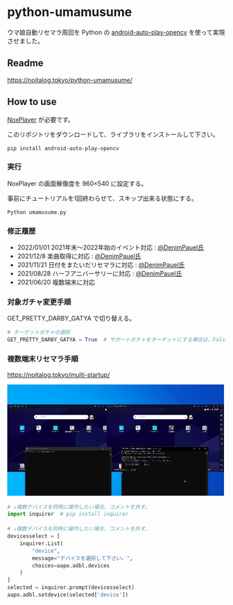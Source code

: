 # python-umamusume
ウマ娘自動リセマラ周回を Python の [android-auto-play-opencv](https://github.com/noitaro/android-auto-play-opencv "android-auto-play-opencv") を使って実現させました。

## Readme
https://noitalog.tokyo/python-umamusume/

## How to use
[NoxPlayer](https://jp.bignox.com/ "NoxPlayer") が必要です。

このリポジトリをダウンロードして、ライブラリをインストールして下さい。
```
pip install android-auto-play-opencv
```

### 実行
NoxPlayer の画面解像度を 960×540 に設定する。

事前にチュートリアルを1回終わらせて、スキップ出来る状態にする。
```
Python umamusume.py
```

### 修正履歴
+ 2022/01/01 2021年末～2022年始のイベント対応 : [@DenimPauel氏](https://github.com/DenimPauel)
+ 2021/12/8 楽曲取得に対応 : [@DenimPauel氏](https://github.com/DenimPauel)
+ 2021/11/21 日付をまたいだリセマラに対応 : [@DenimPauel氏](https://github.com/DenimPauel)
+ 2021/08/28 ハーフアニバーサリーに対応 : [@DenimPauel氏](https://github.com/DenimPauel)
+ 2021/06/20 複数端末に対応


### 対象ガチャ変更手順
GET_PRETTY_DARBY_GATYA で切り替える。
```Python
# ターゲットガチャの選択
GET_PRETTY_DARBY_GATYA = True  # サポートガチャをターゲットにする場合は、Falseにする。
```

### 複数端末リセマラ手順
https://noitalog.tokyo/multi-startup/

![](multi-startup.gif)
```Python
# ↓複数デバイスを同時に操作したい場合、コメントを外す。
import inquirer  # pip install inquirer

# ↓複数デバイスを同時に操作したい場合、コメントを外す。
devicesselect = [
    inquirer.List(
        "device",
        message="デバイスを選択して下さい。",
        choices=aapo.adbl.devices
    )
]
selected = inquirer.prompt(devicesselect)
aapo.adbl.setdevice(selected['device'])
```
